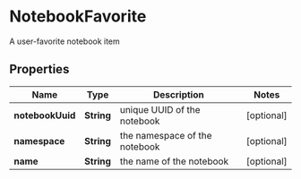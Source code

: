 

# NotebookFavorite

A user-favorite notebook item

## Properties

| Name | Type | Description | Notes |
|------------ | ------------- | ------------- | -------------|
|**notebookUuid** | **String** | unique UUID of the notebook |  [optional] |
|**namespace** | **String** | the namespace of the notebook |  [optional] |
|**name** | **String** | the name of the notebook |  [optional] |




